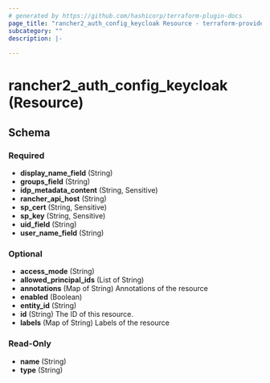 ```yaml
---
# generated by https://github.com/hashicorp/terraform-plugin-docs
page_title: "rancher2_auth_config_keycloak Resource - terraform-provider-rancher2"
subcategory: ""
description: |-
  
---
```


# rancher2_auth_config_keycloak (Resource)





<!-- schema generated by tfplugindocs -->
## Schema

### Required

- **display_name_field** (String)
- **groups_field** (String)
- **idp_metadata_content** (String, Sensitive)
- **rancher_api_host** (String)
- **sp_cert** (String, Sensitive)
- **sp_key** (String, Sensitive)
- **uid_field** (String)
- **user_name_field** (String)

### Optional

- **access_mode** (String)
- **allowed_principal_ids** (List of String)
- **annotations** (Map of String) Annotations of the resource
- **enabled** (Boolean)
- **entity_id** (String)
- **id** (String) The ID of this resource.
- **labels** (Map of String) Labels of the resource

### Read-Only

- **name** (String)
- **type** (String)



